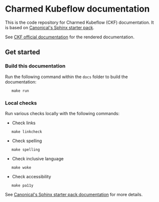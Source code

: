 # Charmed Kubeflow documentation

This is the code repository for Charmed Kubeflow (CKF) documentation.
It is based on [Canonical's Sphinx starter pack](https://github.com/canonical/sphinx-docs-starter-pack).

See [CKF official documentation](https://charmed-kubeflow.io/docs) for the rendered documentation.

## Get started

### Build this documentation

Run the following command within the `docs` folder to build the documentation: 

```
   make run
```

### Local checks

Run various checks locally with the following commands:

- Check links 

```
   make linkcheck
```

- Check spelling 

```
   make spelling
```

- Check inclusive language 

```
   make woke
```

- Check accessibility

```
   make pa11y
```

See [Canonical's Sphinx starter pack documentation](https://canonical-starter-pack.readthedocs-hosted.com/latest/) for more details.